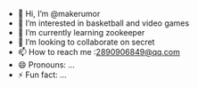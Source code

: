 - 👋 Hi, I’m @makerumor
- 👀 I’m interested in basketball and video games
- 🌱 I’m currently learning zookeeper
- 💞️ I’m looking to collaborate on secret
- 📫 How to reach me :2890906849@qq.com
- 😄 Pronouns: ...
- ⚡ Fun fact: ...

<!---
makerumor/makerumor is a ✨ special ✨ repository because its `README.md` (this file) appears on your GitHub profile.
You can click the Preview link to take a look at your changes.
--->
